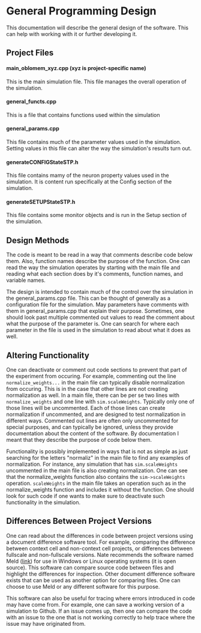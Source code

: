 General Programming Design
==========================

This documentation will describe the general design of the software. This can help with working with it or further developing it.

## Project Files

#### main_oblomem_xyz.cpp (xyz is project-specific name)
This is the main simulation file. This file manages the overall operation of the simulation.

#### general_functs.cpp
This is a file that contains functions used within the simulation

#### general_params.cpp
This file contains much of the parameter values used in the simulation. Setting values in this file can alter the way the simulation's results turn out.

#### generateCONFIGStateSTP.h
This file contains mamy of the neuron property values used in the simulation. It is content run specifically at the Config section of the simulation.

#### generateSETUPStateSTP.h
This file contains some monitor objects and is run in the Setup section of the simulation.

## Design Methods

The code is meant to be read in a way that comments describe code below them. Also, function names describe the purpose of the function. One can read the way the simulation operates by starting with the main file and reading what each section does by it's comments, function names, and variable names.

The design is intended to contain much of the control over the simulation in the general_params.cpp file. This can be thought of generally as a configuration file for the simulation. May parameters have comments with them in general_params.cpp that explain their purpose. Sometimes, one should look past multiple commented out values to read the comment about what the purpose of the parameter is. One can search for where each parameter in the file is used in the simulation to read about what it does as well.

## Altering Functionality

One can deactivate or comment out code sections to prevent that part of the experiment from occuring. For example, commenting out the line `normalize_weights...` in the main file can typically disable normalization from occuring. This is in the case that other lines are not creating normalization as well. In a main file, there can be per se two lines with `normalize_weights` and one line with `sim.scaleWeights`. Typically only one of those lines will be uncommented. Each of those lines can create normalization if uncommented, and are designed to test normalization in different ways. Commented out lines are often only uncommented for special purposes, and can typically be ignored, unless they provide documentation about the content of the software. By documentation I meant that they describe the purpose of code below them.

Functionality is possibly implemented in ways that is not as simple as just searching for the letters "normaliz" in the main file to find any examples of normalization. For instance, any simulation that has `sim.scaleWeights` uncommented in the main file is also creating normalization. One can see that the normalize_weights function also contains the `sim->scaleWeights` operation. `scaleWeights` in the main file takes an operation such as in the normalize_weights function and includes it without the function. One should look for such code if one wants to make sure to deactivate such functionality in the simulation.

## Differences Between Project Versions

One can read about the differences in code between project versions using a document difference software tool. For example, comparing the difference between context cell and non-context cell projects, or differences between fullscale and non-fullscale versions. Nate recommends the software named Meld ([link](https://gnome.pages.gitlab.gnome.org/meld/)) for use in Windows or Linux operating systems (it is open source). This software can compare source code between files and highlight the differences for inspection. Other document difference software exists that can be used as another option for comparing files. One can choose to use Meld or any different software for this purpose. 

This software can also be useful for tracing where errors introduced in code may have come from. For example, one can save a working version of a simulation to Github. If an issue comes up, then one can compare the code with an issue to the one that is not working correctly to help trace where the issue may have originated from.
